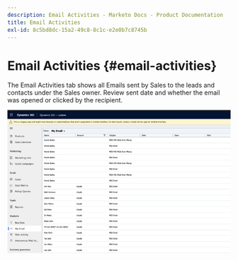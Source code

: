 ```yaml
---
description: Email Activities - Marketo Docs - Product Documentation
title: Email Activities
exl-id: 8c5bd8dc-15a2-49c8-8c1c-e2e0b7c8745b
---
```

# Email Activities {#email-activities}

The Email Activities tab shows all Emails sent by Sales to the leads and contacts under the Sales owner. Review sent date and whether the email was opened or clicked by the recipient.

![](assets/email-activities-1.png)
